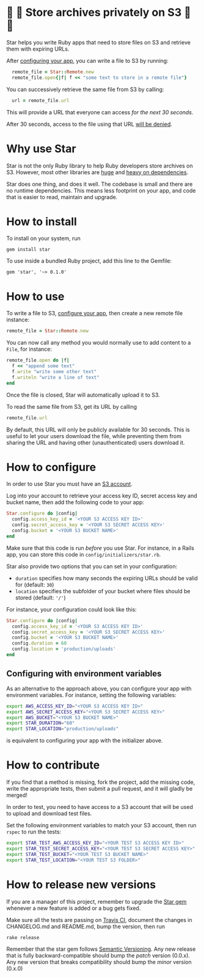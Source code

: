 :star2: :star2: Store archives privately on S3 :star2: :star2:
==============================================================

Star helps you write Ruby apps that need to store files on S3 and retrieve them with expiring URLs.

After [configuring your app](#how-to-configure), you can write a file to S3 by running:

```ruby
  remote_file = Star::Remote.new
  remote_file.open{|f| f << "some text to store in a remote file"}
```

You can successively retrieve the same file from S3 by calling:

```ruby
  url = remote_file.url
```

This will provide a URL that everyone can access *for the next 30 seconds*.

After 30 seconds, access to the file using that URL [will be denied](http://docs.aws.amazon.com/AmazonCloudFront/latest/DeveloperGuide/private-content-signed-urls.html#private-content-overview-choosing-duration).

Why use Star
============

Star is not the only Ruby library to help Ruby developers store archives on S3.
However, most other libraries are [huge](https://rubygems.org/gems/aws-sdk-core) and [heavy on dependencies](https://github.com/fog/fog/blob/master/fog.gemspec#L50-L100).

Star does one thing, and does it well.
The codebase is small and there are no runtime dependencies.
This means less footprint on your app, and code that is easier to read, maintain and upgrade.

How to install
==============

To install on your system, run

    gem install star

To use inside a bundled Ruby project, add this line to the Gemfile:

    gem 'star', '~> 0.1.0'


How to use
==========

To write a file to S3, [configure your app](#how-to-configure), then create a new remote file
instance:

```ruby
remote_file = Star::Remote.new
```

You can now call any method you would normally use to add content to a
`File`, for instance:

```ruby
remote_file.open do |f|
  f << "append some text"
  f.write "write some other text"
  f.writeln "write a line of text"
end
```

Once the file is closed, Star will automatically upload it to S3.

To read the same file from S3, get its URL by calling

```ruby
remote_file.url
```

By default, this URL will only be publicly available for 30 seconds.
This is useful to let your users download the file, while preventing them
from sharing the URL and having other (unauthenticated) users download it.

How to configure
================

In order to use Star you must have an [S3 account](https://aws.amazon.com/s3).

Log into your account to retrieve your access key ID, secret access key and
bucket name, then add the following code to your app:

```ruby
Star.configure do |config|
  config.access_key_id = '<YOUR S3 ACCESS KEY ID>'
  config.secret_access_key = '<YOUR S3 SECRET ACCESS KEY>'
  config.bucket = '<YOUR S3 BUCKET NAME>'
end
```

Make sure that this code is run *before* you use Star.
For instance, in a Rails app, you can store this code in `config/initializers/star.rb`.

Star also provide two options that you can set in your configuration:

* `duration` specifies how many seconds the expiring URLs should be valid for (default: `30`)
* `location` specifies the subfolder of your bucket where files should be stored (default: `'/'`)

For instance, your configuration could look like this:

```ruby
Star.configure do |config|
  config.access_key_id = '<YOUR S3 ACCESS KEY ID>'
  config.secret_access_key = '<YOUR S3 SECRET ACCESS KEY>'
  config.bucket = '<YOUR S3 BUCKET NAME>'
  config.duration = 60
  config.location = 'production/uploads'
end
```

Configuring with environment variables
--------------------------------------

As an alternative to the approach above, you can configure your app with
environment variables. For instance, setting the following variables:

```bash
export AWS_ACCESS_KEY_ID="<YOUR S3 ACCESS KEY ID>"
export AWS_SECRET_ACCESS_KEY="<YOUR S3 SECRET ACCESS KEY>"
export AWS_BUCKET="<YOUR S3 BUCKET NAME>"
export STAR_DURATION="60"
export STAR_LOCATION="production/uploads"
```

is equivalent to configuring your app with the initializer above.


How to contribute
=================

If you find that a method is missing, fork the project, add the missing code,
write the appropriate tests, then submit a pull request, and it will gladly
be merged!

In order to test, you need to have access to a S3 account that will be used
to upload and download test files.

Set the following environment variables to match your S3 account, then run
`rspec` to run the tests:

```bash
export STAR_TEST_AWS_ACCESS_KEY_ID="<YOUR TEST S3 ACCESS KEY ID>"
export STAR_TEST_SECRET_ACCESS_KEY="<YOUR TEST S3 SECRET ACCESS KEY>"
export STAR_TEST_BUCKET="<YOUR TEST S3 BUCKET NAME>"
export STAR_TEST_LOCATION="<YOUR TEST S3 FOLDER>"
```

How to release new versions
===========================

If you are a manager of this project, remember to upgrade the [Star gem](http://rubygems.org/gems/star)
whenever a new feature is added or a bug gets fixed.

Make sure all the tests are passing on [Travis CI](https://travis-ci.org/Fullscreen/star),
document the changes in CHANGELOG.md and README.md, bump the version, then run

    rake release

Remember that the star gem follows [Semantic Versioning](http://semver.org).
Any new release that is fully backward-compatible should bump the *patch* version (0.0.x).
Any new version that breaks compatibility should bump the *minor* version (0.x.0)
